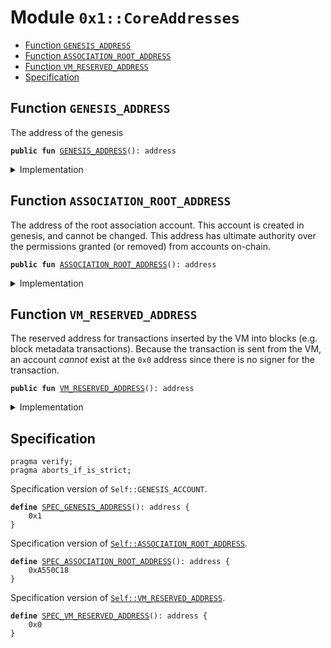 
<a name="0x1_CoreAddresses"></a>

# Module `0x1::CoreAddresses`



-  [Function <code>GENESIS_ADDRESS</code>](#0x1_CoreAddresses_GENESIS_ADDRESS)
-  [Function <code>ASSOCIATION_ROOT_ADDRESS</code>](#0x1_CoreAddresses_ASSOCIATION_ROOT_ADDRESS)
-  [Function <code>VM_RESERVED_ADDRESS</code>](#0x1_CoreAddresses_VM_RESERVED_ADDRESS)
-  [Specification](#@Specification_0)


<a name="0x1_CoreAddresses_GENESIS_ADDRESS"></a>

## Function `GENESIS_ADDRESS`

The address of the genesis


<pre><code><b>public</b> <b>fun</b> <a href="CoreAddresses.md#0x1_CoreAddresses_GENESIS_ADDRESS">GENESIS_ADDRESS</a>(): address
</code></pre>



<details>
<summary>Implementation</summary>


<pre><code><b>public</b> <b>fun</b> <a href="CoreAddresses.md#0x1_CoreAddresses_GENESIS_ADDRESS">GENESIS_ADDRESS</a>(): address {
    0x1
}
</code></pre>



</details>

<a name="0x1_CoreAddresses_ASSOCIATION_ROOT_ADDRESS"></a>

## Function `ASSOCIATION_ROOT_ADDRESS`

The address of the root association account. This account is
created in genesis, and cannot be changed. This address has
ultimate authority over the permissions granted (or removed) from
accounts on-chain.


<pre><code><b>public</b> <b>fun</b> <a href="CoreAddresses.md#0x1_CoreAddresses_ASSOCIATION_ROOT_ADDRESS">ASSOCIATION_ROOT_ADDRESS</a>(): address
</code></pre>



<details>
<summary>Implementation</summary>


<pre><code><b>public</b> <b>fun</b> <a href="CoreAddresses.md#0x1_CoreAddresses_ASSOCIATION_ROOT_ADDRESS">ASSOCIATION_ROOT_ADDRESS</a>(): address {
    0xA550C18
}
</code></pre>



</details>

<a name="0x1_CoreAddresses_VM_RESERVED_ADDRESS"></a>

## Function `VM_RESERVED_ADDRESS`

The reserved address for transactions inserted by the VM into blocks (e.g.
block metadata transactions). Because the transaction is sent from
the VM, an account _cannot_ exist at the <code>0x0</code> address since there
is no signer for the transaction.


<pre><code><b>public</b> <b>fun</b> <a href="CoreAddresses.md#0x1_CoreAddresses_VM_RESERVED_ADDRESS">VM_RESERVED_ADDRESS</a>(): address
</code></pre>



<details>
<summary>Implementation</summary>


<pre><code><b>public</b> <b>fun</b> <a href="CoreAddresses.md#0x1_CoreAddresses_VM_RESERVED_ADDRESS">VM_RESERVED_ADDRESS</a>(): address {
    0x0
}
</code></pre>



</details>

<a name="@Specification_0"></a>

## Specification



<pre><code>pragma verify;
pragma aborts_if_is_strict;
</code></pre>


Specification version of <code>Self::GENESIS_ACCOUNT</code>.


<a name="0x1_CoreAddresses_SPEC_GENESIS_ADDRESS"></a>


<pre><code><b>define</b> <a href="CoreAddresses.md#0x1_CoreAddresses_SPEC_GENESIS_ADDRESS">SPEC_GENESIS_ADDRESS</a>(): address {
    0x1
}
</code></pre>


Specification version of <code><a href="CoreAddresses.md#0x1_CoreAddresses_ASSOCIATION_ROOT_ADDRESS">Self::ASSOCIATION_ROOT_ADDRESS</a></code>.


<a name="0x1_CoreAddresses_SPEC_ASSOCIATION_ROOT_ADDRESS"></a>


<pre><code><b>define</b> <a href="CoreAddresses.md#0x1_CoreAddresses_SPEC_ASSOCIATION_ROOT_ADDRESS">SPEC_ASSOCIATION_ROOT_ADDRESS</a>(): address {
    0xA550C18
}
</code></pre>


Specification version of <code><a href="CoreAddresses.md#0x1_CoreAddresses_VM_RESERVED_ADDRESS">Self::VM_RESERVED_ADDRESS</a></code>.


<a name="0x1_CoreAddresses_SPEC_VM_RESERVED_ADDRESS"></a>


<pre><code><b>define</b> <a href="CoreAddresses.md#0x1_CoreAddresses_SPEC_VM_RESERVED_ADDRESS">SPEC_VM_RESERVED_ADDRESS</a>(): address {
    0x0
}
</code></pre>

